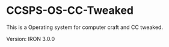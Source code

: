 # CCSPS-OS-CC-Tweaked
This is a Operating system for computer craft and CC tweaked.

Version: IRON 3.0.0
